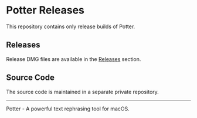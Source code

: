 # Potter Releases

This repository contains only release builds of Potter.

## Releases

Release DMG files are available in the [Releases](https://github.com/yourusername/Potter/releases) section.

## Source Code

The source code is maintained in a separate private repository.

---

Potter - A powerful text rephrasing tool for macOS. 